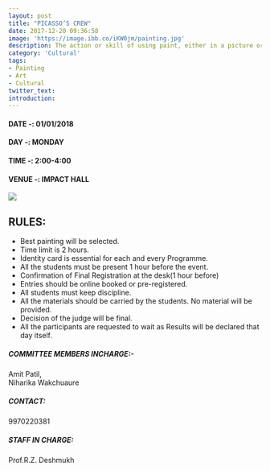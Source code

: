 ```yaml
---
layout: post
title: "PICASSO’S CREW"
date: 2017-12-20 09:36:58
image: 'https://image.ibb.co/iKW0jm/painting.jpg'
description: The action or skill of using paint, either in a picture or as decoration.
category: 'Cultural'
tags:
- Painting
- Art
- Cultural
twitter_text:
introduction:
---
```


#### DATE -: 01/01/2018
#### DAY -: MONDAY                                              
#### TIME -:  2:00-4:00
#### VENUE -:  IMPACT HALL

[<img src="https://image.ibb.co/gdyPVG/register_now_red.png">](https://goo.gl/forms/N4Hcuxz63zCiK1p43)

## RULES:

* Best painting will be selected.
* Time limit is 2 hours.
* Identity card is essential for each and every Programme.
* All the students must be present 1 hour before the event.
* Confirmation of Final Registration at the desk(1 hour before)
* Entries should be online booked or pre-registered.
* All students must keep discipline.
* All the materials should be carried by the students. No material will be provided.
* Decision of the judge will be final.
* All the participants are requested to wait as Results will be declared that day itself.


##### COMMITTEE MEMBERS INCHARGE:-
Amit Patil,												 
Niharika Wakchuaure

##### CONTACT:
9970220381

##### STAFF IN CHARGE:
Prof.R.Z. Deshmukh
 
